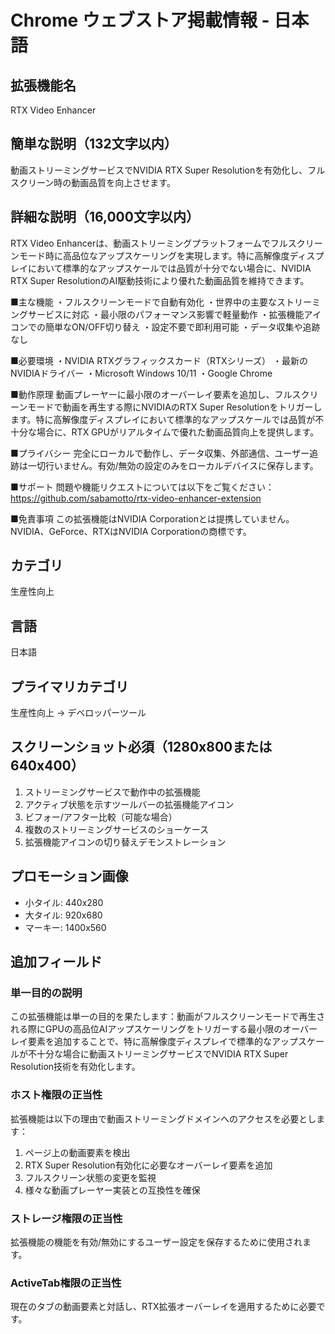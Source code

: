 # Chrome ウェブストア掲載情報 - 日本語

## 拡張機能名
RTX Video Enhancer

## 簡単な説明（132文字以内）
動画ストリーミングサービスでNVIDIA RTX Super Resolutionを有効化し、フルスクリーン時の動画品質を向上させます。

## 詳細な説明（16,000文字以内）

RTX Video Enhancerは、動画ストリーミングプラットフォームでフルスクリーンモード時に高品位なアップスケーリングを実現します。特に高解像度ディスプレイにおいて標準的なアップスケールでは品質が十分でない場合に、NVIDIA RTX Super ResolutionのAI駆動技術により優れた動画品質を維持できます。

■主な機能
・フルスクリーンモードで自動有効化
・世界中の主要なストリーミングサービスに対応
・最小限のパフォーマンス影響で軽量動作
・拡張機能アイコンでの簡単なON/OFF切り替え
・設定不要で即利用可能
・データ収集や追跡なし

■必要環境
・NVIDIA RTXグラフィックスカード（RTXシリーズ）
・最新のNVIDIAドライバー
・Microsoft Windows 10/11
・Google Chrome

■動作原理
動画プレーヤーに最小限のオーバーレイ要素を追加し、フルスクリーンモードで動画を再生する際にNVIDIAのRTX Super Resolutionをトリガーします。特に高解像度ディスプレイにおいて標準的なアップスケールでは品質が不十分な場合に、RTX GPUがリアルタイムで優れた動画品質向上を提供します。

■プライバシー
完全にローカルで動作し、データ収集、外部通信、ユーザー追跡は一切行いません。有効/無効の設定のみをローカルデバイスに保存します。

■サポート
問題や機能リクエストについては以下をご覧ください：
https://github.com/sabamotto/rtx-video-enhancer-extension

■免責事項
この拡張機能はNVIDIA Corporationとは提携していません。NVIDIA、GeForce、RTXはNVIDIA Corporationの商標です。

## カテゴリ
生産性向上

## 言語
日本語

## プライマリカテゴリ
生産性向上 → デベロッパーツール

## スクリーンショット必須（1280x800または640x400）
1. ストリーミングサービスで動作中の拡張機能
2. アクティブ状態を示すツールバーの拡張機能アイコン
3. ビフォー/アフター比較（可能な場合）
4. 複数のストリーミングサービスのショーケース
5. 拡張機能アイコンの切り替えデモンストレーション

## プロモーション画像
- 小タイル: 440x280
- 大タイル: 920x680
- マーキー: 1400x560

## 追加フィールド

### 単一目的の説明
この拡張機能は単一の目的を果たします：動画がフルスクリーンモードで再生される際にGPUの高品位AIアップスケーリングをトリガーする最小限のオーバーレイ要素を追加することで、特に高解像度ディスプレイで標準的なアップスケールが不十分な場合に動画ストリーミングサービスでNVIDIA RTX Super Resolution技術を有効化します。

### ホスト権限の正当性
拡張機能は以下の理由で動画ストリーミングドメインへのアクセスを必要とします：
1. ページ上の動画要素を検出
2. RTX Super Resolution有効化に必要なオーバーレイ要素を追加
3. フルスクリーン状態の変更を監視
4. 様々な動画プレーヤー実装との互換性を確保

### ストレージ権限の正当性
拡張機能の機能を有効/無効にするユーザー設定を保存するために使用されます。

### ActiveTab権限の正当性
現在のタブの動画要素と対話し、RTX拡張オーバーレイを適用するために必要です。